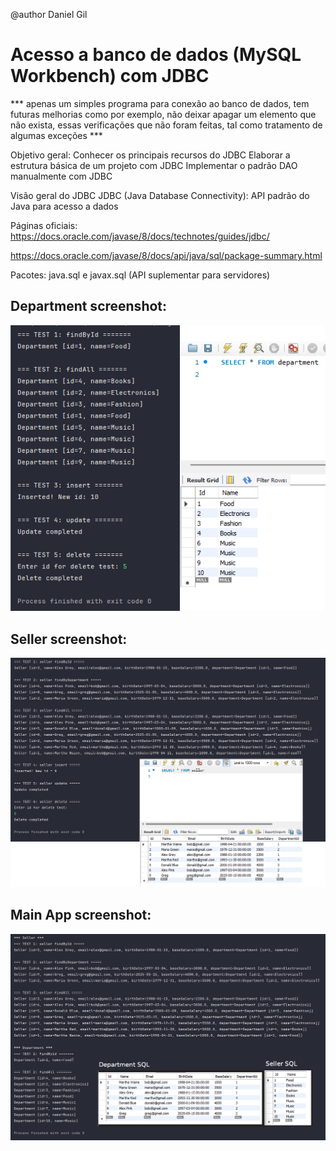 @author Daniel Gil
 
# Acesso a banco de dados (MySQL Workbench) com JDBC 

*** apenas um simples programa para conexão ao banco de dados, tem futuras melhorias como por exemplo, não deixar apagar um elemento que não exista, essas verificações que não foram feitas, tal como tratamento de algumas exceções ***

Objetivo geral: 
Conhecer os principais recursos do JDBC
Elaborar a estrutura básica de um projeto com JDBC 
Implementar o padrão DAO manualmente com JDBC 

Visão geral do JDBC 
JDBC (Java Database Connectivity): API padrão do Java para acesso a dados 

Páginas oficiais:  
https://docs.oracle.com/javase/8/docs/technotes/guides/jdbc/ 

https://docs.oracle.com/javase/8/docs/api/java/sql/package-summary.html 

Pacotes: java.sql e javax.sql (API suplementar para servidores)

## Department screenshot:

![MainAOO](src/Sreenshots/TesteDepartmentDAO.png)

## Seller screenshot:

![MainAOO](src/Sreenshots/TesteSellerDAO.png)

## Main App screenshot:

![MainAOO](src/Sreenshots/MainApp.png)
